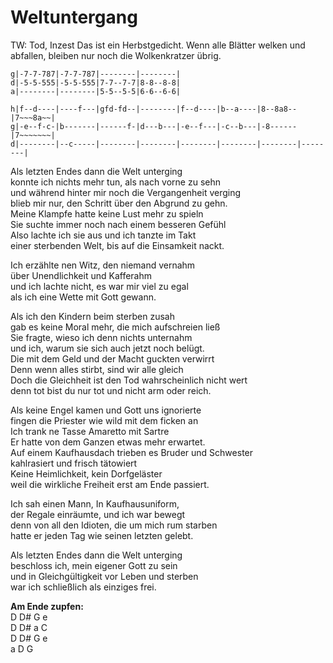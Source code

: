 # Weltuntergang

TW: Tod, Inzest
Das ist ein Herbstgedicht.
Wenn alle Blätter welken und abfallen, bleiben nur noch die Wolkenkratzer übrig.

```             (2x)
g|-7-7-787|-7-7-787|--------|--------|
d|-5-5-555|-5-5-555|7-7--7-7|8-8--8-8|
a|--------|--------|5-5--5-5|6-6--6-6|

h|f--d----|----f---|gfd-fd--|--------|f--d----|b--a----|8--8a8--|7~~~8a~~|
g|-e--f-c-|b-------|------f-|d---b---|-e--f---|-c--b---|-8------|7~~~~~~~|
d|--------|--c-----|--------|--------|--------|--------|--------|--------|
```

Als letzten Endes dann die Welt unterging  
konnte ich nichts mehr tun, als nach vorne zu sehn  
und während hinter mir noch die Vergangenheit verging  
blieb mir nur, den Schritt über den Abgrund zu gehn.  
Meine Klampfe hatte keine Lust mehr zu spieln  
Sie suchte immer noch nach einem besseren Gefühl  
Also lachte ich sie aus und ich tanzte im Takt  
einer sterbenden Welt, bis auf die Einsamkeit nackt.

Ich erzählte nen Witz, den niemand vernahm  
über Unendlichkeit und Kafferahm  
und ich lachte nicht, es war mir viel zu egal  
als ich eine Wette mit Gott gewann.

Als ich den Kindern beim sterben zusah  
gab es keine Moral mehr, die mich aufschreien ließ  
Sie fragte, wieso ich denn nichts unternahm  
und ich, warum sie sich auch jetzt noch belügt.  
Die mit dem Geld und der Macht guckten verwirrt  
Denn wenn alles stirbt, sind wir alle gleich  
Doch die Gleichheit ist den Tod wahrscheinlich nicht wert  
denn tot bist du nur tot und nicht arm oder reich.

Als keine Engel kamen und Gott uns ignorierte  
fingen die Priester wie wild mit dem ficken an  
Ich trank ne Tasse Amaretto mit Sartre  
Er hatte von dem Ganzen etwas mehr erwartet.  
Auf einem Kaufhausdach trieben es Bruder und Schwester  
kahlrasiert und frisch tätowiert  
Keine Heimlichkeit, kein Dorfgeläster  
weil die wirkliche Freiheit erst am Ende passiert.

Ich sah einen Mann, In Kaufhausuniform,  
der Regale einräumte, und ich war bewegt  
denn von all den Idioten, die um mich rum starben  
hatte er jeden Tag wie seinen letzten gelebt.

Als letzten Endes dann die Welt unterging  
beschloss ich, mein eigener Gott zu sein  
und in Gleichgültigkeit vor Leben und sterben  
war ich schließlich als einziges frei.

**Am Ende zupfen:**  
D   D#  G   e  
D   D#  a   C  
D   D#  G   e  
a   D   G

